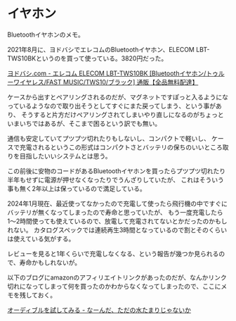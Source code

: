 # イヤホン

Bluetoothイヤホンのメモ。

2021年8月に、ヨドバシでエレコムのBluetoothイヤホン、ELECOM LBT-TWS10BKというのを買って使っている。3820円だった。

[ヨドバシ.com - エレコム ELECOM LBT-TWS10BK [Bluetoothイヤホン/トゥルーワイヤレス/FAST MUSIC/TWS10/ブラック] 通販【全品無料配達】](https://www.yodobashi.com/product-detail/100000001005876492/)

ケースから出すとペアリングされるのだが、マグネットですぽっと入るようになっているようなので取り出そうとしてすぐにまた戻ってしまう、という事があり、
そうすると片方だけペアリングされてしまいやり直しになるのがちょっといまいちではあるが、そこまで困るという訳でも無い。

通信も安定していてプツプツ切れたりもしないし、コンパクトで軽いし、
ケースで充電されるというこの形式はコンパクトさとバッテリの保ちのいいところ取りを目指したいいシステムとは思う。

この前後に安物のコードがあるBluetoothイヤホンを買ったらプツプツ切れたり半年もせずに電源が押せなくなったりでうんざりしていたが、
これはそういう事も無く2年以上は保っているので満足している。

2024年1月現在、最近使ってなかったので充電して使ったら飛行機の中ですぐにバッテリが無くなってしまったので寿命と思っていたが、
もう一度充電したら1〜2時間使っても使えているので、放電して充電されてないとかだったのかもしれない。
カタログスペックでは連続再生3時間となっているので割とそのくらいは使えている気がする。

レビューを見ると1年くらいで充電しなくなる、という報告が幾つか見られるので、寿命かもしれないが。

以下のブログにamazonのアフィリエイトリンクがあったのだが、なんかリンク切れになってしまって何を買ったのかわからなくなってしまったので、ここにメモを残しておく。

[オーディブルを試してみる - なーんだ、ただの水たまりじゃないか](https://karino2.github.io/2021/09/04/try_audible.html)



